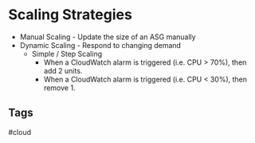 # Scaling Strategies

* Manual Scaling - Update the size of an ASG manually  
* Dynamic Scaling - Respond to changing demand  
    * Simple / Step Scaling
        * When a CloudWatch alarm is triggered (i.e. CPU > 70%), then add 2 units.  
        * When a CloudWatch alarm is triggered (i.e. CPU < 30%), then remove 1.  
## Tags
#cloud
